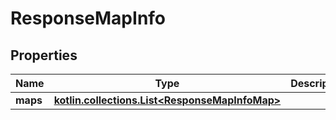 
# ResponseMapInfo

## Properties
Name | Type | Description | Notes
------------ | ------------- | ------------- | -------------
**maps** | [**kotlin.collections.List&lt;ResponseMapInfoMap&gt;**](ResponseMapInfoMap.md) |  | 



